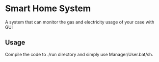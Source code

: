 # Smart Home System

A system that can monitor the gas and electricity usage of your case with GUI

## Usage

Compile the code to ./run directory and simply use Manager/User.bat/sh.
